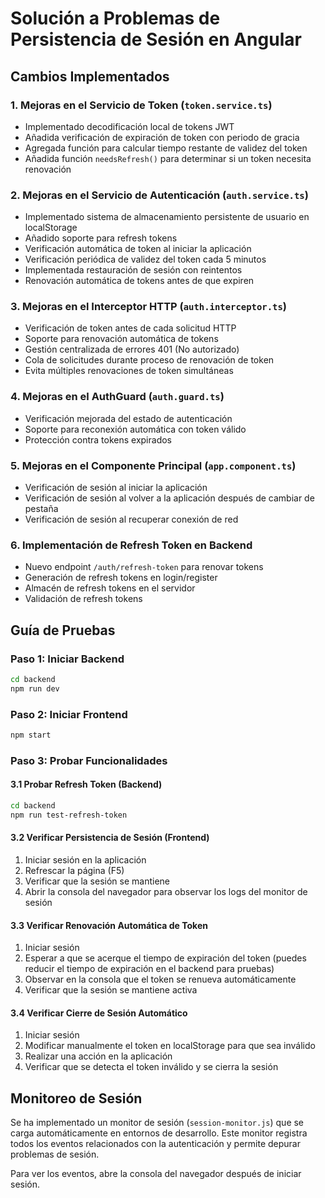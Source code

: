 # Solución a Problemas de Persistencia de Sesión en Angular

## Cambios Implementados

### 1. Mejoras en el Servicio de Token (`token.service.ts`)
- Implementado decodificación local de tokens JWT
- Añadida verificación de expiración de token con periodo de gracia
- Agregada función para calcular tiempo restante de validez del token
- Añadida función `needsRefresh()` para determinar si un token necesita renovación

### 2. Mejoras en el Servicio de Autenticación (`auth.service.ts`)
- Implementado sistema de almacenamiento persistente de usuario en localStorage
- Añadido soporte para refresh tokens
- Verificación automática de token al iniciar la aplicación
- Verificación periódica de validez del token cada 5 minutos
- Implementada restauración de sesión con reintentos
- Renovación automática de tokens antes de que expiren

### 3. Mejoras en el Interceptor HTTP (`auth.interceptor.ts`)
- Verificación de token antes de cada solicitud HTTP
- Soporte para renovación automática de tokens
- Gestión centralizada de errores 401 (No autorizado)
- Cola de solicitudes durante proceso de renovación de token
- Evita múltiples renovaciones de token simultáneas

### 4. Mejoras en el AuthGuard (`auth.guard.ts`)
- Verificación mejorada del estado de autenticación
- Soporte para reconexión automática con token válido
- Protección contra tokens expirados

### 5. Mejoras en el Componente Principal (`app.component.ts`)
- Verificación de sesión al iniciar la aplicación
- Verificación de sesión al volver a la aplicación después de cambiar de pestaña
- Verificación de sesión al recuperar conexión de red

### 6. Implementación de Refresh Token en Backend
- Nuevo endpoint `/auth/refresh-token` para renovar tokens
- Generación de refresh tokens en login/register
- Almacén de refresh tokens en el servidor
- Validación de refresh tokens

## Guía de Pruebas

### Paso 1: Iniciar Backend
```bash
cd backend
npm run dev
```

### Paso 2: Iniciar Frontend
```bash
npm start
```

### Paso 3: Probar Funcionalidades

#### 3.1 Probar Refresh Token (Backend)
```bash
cd backend
npm run test-refresh-token
```

#### 3.2 Verificar Persistencia de Sesión (Frontend)
1. Iniciar sesión en la aplicación
2. Refrescar la página (F5)
3. Verificar que la sesión se mantiene
4. Abrir la consola del navegador para observar los logs del monitor de sesión

#### 3.3 Verificar Renovación Automática de Token
1. Iniciar sesión
2. Esperar a que se acerque el tiempo de expiración del token (puedes reducir el tiempo de expiración en el backend para pruebas)
3. Observar en la consola que el token se renueva automáticamente
4. Verificar que la sesión se mantiene activa

#### 3.4 Verificar Cierre de Sesión Automático
1. Iniciar sesión
2. Modificar manualmente el token en localStorage para que sea inválido
3. Realizar una acción en la aplicación
4. Verificar que se detecta el token inválido y se cierra la sesión

## Monitoreo de Sesión

Se ha implementado un monitor de sesión (`session-monitor.js`) que se carga automáticamente en entornos de desarrollo.
Este monitor registra todos los eventos relacionados con la autenticación y permite depurar problemas de sesión.

Para ver los eventos, abre la consola del navegador después de iniciar sesión.
